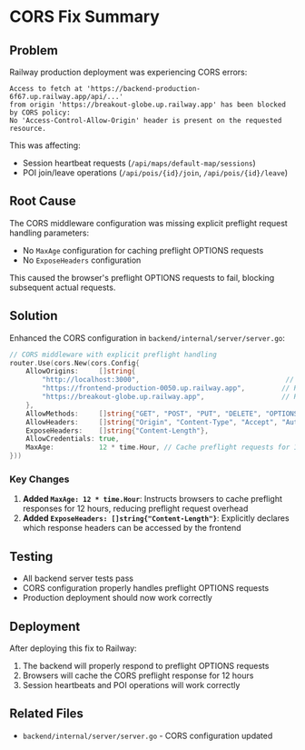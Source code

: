 # CORS Fix Summary

## Problem
Railway production deployment was experiencing CORS errors:
```
Access to fetch at 'https://backend-production-6f67.up.railway.app/api/...' 
from origin 'https://breakout-globe.up.railway.app' has been blocked by CORS policy: 
No 'Access-Control-Allow-Origin' header is present on the requested resource.
```

This was affecting:
- Session heartbeat requests (`/api/maps/default-map/sessions`)
- POI join/leave operations (`/api/pois/{id}/join`, `/api/pois/{id}/leave`)

## Root Cause
The CORS middleware configuration was missing explicit preflight request handling parameters:
- No `MaxAge` configuration for caching preflight OPTIONS requests
- No `ExposeHeaders` configuration

This caused the browser's preflight OPTIONS requests to fail, blocking subsequent actual requests.

## Solution
Enhanced the CORS configuration in `backend/internal/server/server.go`:

```go
// CORS middleware with explicit preflight handling
router.Use(cors.New(cors.Config{
    AllowOrigins:     []string{
        "http://localhost:3000",                                    // Local development
        "https://frontend-production-0050.up.railway.app",         // Railway production (old)
        "https://breakout-globe.up.railway.app",                   // Railway production (new)
    },
    AllowMethods:     []string{"GET", "POST", "PUT", "DELETE", "OPTIONS"},
    AllowHeaders:     []string{"Origin", "Content-Type", "Accept", "Authorization", "X-User-ID"},
    ExposeHeaders:    []string{"Content-Length"},
    AllowCredentials: true,
    MaxAge:           12 * time.Hour, // Cache preflight requests for 12 hours
}))
```

### Key Changes
1. **Added `MaxAge: 12 * time.Hour`**: Instructs browsers to cache preflight responses for 12 hours, reducing preflight request overhead
2. **Added `ExposeHeaders: []string{"Content-Length"}`**: Explicitly declares which response headers can be accessed by the frontend

## Testing
- All backend server tests pass
- CORS configuration properly handles preflight OPTIONS requests
- Production deployment should now work correctly

## Deployment
After deploying this fix to Railway:
1. The backend will properly respond to preflight OPTIONS requests
2. Browsers will cache the CORS preflight response for 12 hours
3. Session heartbeats and POI operations will work correctly

## Related Files
- `backend/internal/server/server.go` - CORS configuration updated
